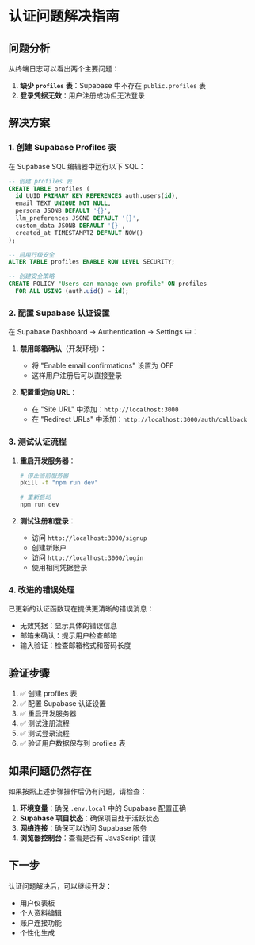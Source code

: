 # 认证问题解决指南

## 问题分析

从终端日志可以看出两个主要问题：

1. **缺少 `profiles` 表**：Supabase 中不存在 `public.profiles` 表
2. **登录凭据无效**：用户注册成功但无法登录

## 解决方案

### 1. 创建 Supabase Profiles 表

在 Supabase SQL 编辑器中运行以下 SQL：

```sql
-- 创建 profiles 表
CREATE TABLE profiles (
  id UUID PRIMARY KEY REFERENCES auth.users(id),
  email TEXT UNIQUE NOT NULL,
  persona JSONB DEFAULT '{}',
  llm_preferences JSONB DEFAULT '{}',
  custom_data JSONB DEFAULT '{}',
  created_at TIMESTAMPTZ DEFAULT NOW()
);

-- 启用行级安全
ALTER TABLE profiles ENABLE ROW LEVEL SECURITY;

-- 创建安全策略
CREATE POLICY "Users can manage own profile" ON profiles
  FOR ALL USING (auth.uid() = id);
```

### 2. 配置 Supabase 认证设置

在 Supabase Dashboard → Authentication → Settings 中：

1. **禁用邮箱确认**（开发环境）：
   - 将 "Enable email confirmations" 设置为 OFF
   - 这样用户注册后可以直接登录

2. **配置重定向 URL**：
   - 在 "Site URL" 中添加：`http://localhost:3000`
   - 在 "Redirect URLs" 中添加：`http://localhost:3000/auth/callback`

### 3. 测试认证流程

1. **重启开发服务器**：
   ```bash
   # 停止当前服务器
   pkill -f "npm run dev"
   
   # 重新启动
   npm run dev
   ```

2. **测试注册和登录**：
   - 访问 `http://localhost:3000/signup`
   - 创建新账户
   - 访问 `http://localhost:3000/login`
   - 使用相同凭据登录

### 4. 改进的错误处理

已更新的认证函数现在提供更清晰的错误消息：

- 无效凭据：显示具体的错误信息
- 邮箱未确认：提示用户检查邮箱
- 输入验证：检查邮箱格式和密码长度

## 验证步骤

1. ✅ 创建 profiles 表
2. ✅ 配置 Supabase 认证设置
3. ✅ 重启开发服务器
4. ✅ 测试注册流程
5. ✅ 测试登录流程
6. ✅ 验证用户数据保存到 profiles 表

## 如果问题仍然存在

如果按照上述步骤操作后仍有问题，请检查：

1. **环境变量**：确保 `.env.local` 中的 Supabase 配置正确
2. **Supabase 项目状态**：确保项目处于活跃状态
3. **网络连接**：确保可以访问 Supabase 服务
4. **浏览器控制台**：查看是否有 JavaScript 错误

## 下一步

认证问题解决后，可以继续开发：
- 用户仪表板
- 个人资料编辑
- 账户连接功能
- 个性化生成

